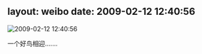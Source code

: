 layout: weibo
date: 2009-02-12 12:40:56
---
<meta name="referrer" content="no-referrer" />

<img src="/images/renren.ico" style="float: left;"/>2009-02-12 12:40:56

一个好鸟相迎.......

